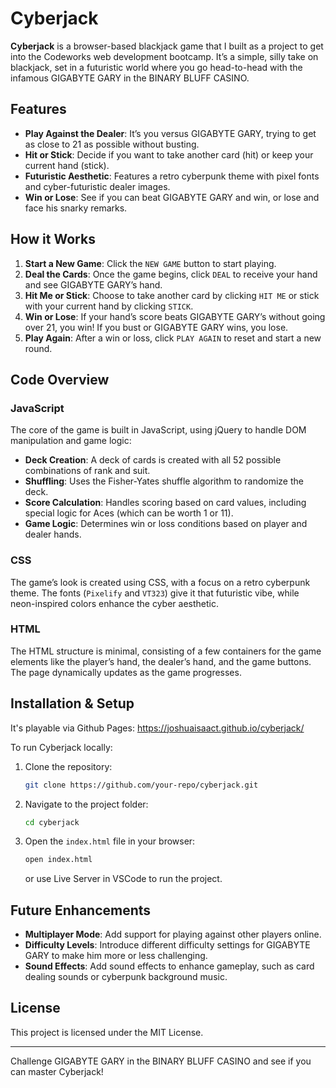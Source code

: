 # Cyberjack

**Cyberjack** is a browser-based blackjack game that I built as a project to get into the Codeworks web development bootcamp. It’s a simple, silly take on blackjack, set in a futuristic world where you go head-to-head with the infamous GIGABYTE GARY in the BINARY BLUFF CASINO.

## Features

- **Play Against the Dealer**: It’s you versus GIGABYTE GARY, trying to get as close to 21 as possible without busting.
- **Hit or Stick**: Decide if you want to take another card (hit) or keep your current hand (stick).
- **Futuristic Aesthetic**: Features a retro cyberpunk theme with pixel fonts and cyber-futuristic dealer images.
- **Win or Lose**: See if you can beat GIGABYTE GARY and win, or lose and face his snarky remarks.

## How it Works

1. **Start a New Game**: Click the `NEW GAME` button to start playing.
2. **Deal the Cards**: Once the game begins, click `DEAL` to receive your hand and see GIGABYTE GARY’s hand.
3. **Hit Me or Stick**: Choose to take another card by clicking `HIT ME` or stick with your current hand by clicking `STICK`.
4. **Win or Lose**: If your hand’s score beats GIGABYTE GARY’s without going over 21, you win! If you bust or GIGABYTE GARY wins, you lose.
5. **Play Again**: After a win or loss, click `PLAY AGAIN` to reset and start a new round.

## Code Overview

### JavaScript

The core of the game is built in JavaScript, using jQuery to handle DOM manipulation and game logic:

- **Deck Creation**: A deck of cards is created with all 52 possible combinations of rank and suit.
- **Shuffling**: Uses the Fisher-Yates shuffle algorithm to randomize the deck.
- **Score Calculation**: Handles scoring based on card values, including special logic for Aces (which can be worth 1 or 11).
- **Game Logic**: Determines win or loss conditions based on player and dealer hands.

### CSS

The game’s look is created using CSS, with a focus on a retro cyberpunk theme. The fonts (`Pixelify` and `VT323`) give it that futuristic vibe, while neon-inspired colors enhance the cyber aesthetic.

### HTML

The HTML structure is minimal, consisting of a few containers for the game elements like the player’s hand, the dealer’s hand, and the game buttons. The page dynamically updates as the game progresses.

## Installation & Setup

It's playable via Github Pages: https://joshuaisaact.github.io/cyberjack/

To run Cyberjack locally:

1. Clone the repository:
   
   ```bash
   git clone https://github.com/your-repo/cyberjack.git
   ```
2. Navigate to the project folder:
   
   ```bash
   cd cyberjack
   ```
3. Open the `index.html` file in your browser:
   
   ```bash
   open index.html
   ```
   
   or use Live Server in VSCode to run the project.

## Future Enhancements

- **Multiplayer Mode**: Add support for playing against other players online.
- **Difficulty Levels**: Introduce different difficulty settings for GIGABYTE GARY to make him more or less challenging.
- **Sound Effects**: Add sound effects to enhance gameplay, such as card dealing sounds or cyberpunk background music.

## License

This project is licensed under the MIT License. 

---

Challenge GIGABYTE GARY in the BINARY BLUFF CASINO and see if you can master Cyberjack!

